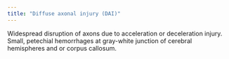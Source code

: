 ```yaml
---
title: "Diffuse axonal injury (DAI)"
---
```

Widespread disruption of axons due to acceleration or deceleration injury. Small, petechial hemorrhages at gray-white junction of cerebral hemispheres and or corpus callosum.

